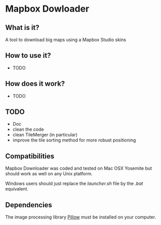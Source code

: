 # Mapbox Dowloader
## What is it?
A tool to download big maps using a Mapbox Studio skins

## How to use it?
- TODO

## How does it work?
- TODO


## TODO
- Doc
- clean the code
- clean TileMerger (in particular)
- improve the tile sorting method for more robust positioning

## Compatibilities
Mapbox Downloader was coded and tested on Mac OSX Yosemite but should work as well on any Unix platform.

Windows users should just replace the *launcher.sh* file by the *.bat* equivalent.

## Dependencies
The image processing library [Pillow](https://github.com/python-pillow/Pillow) must be installed on your computer.